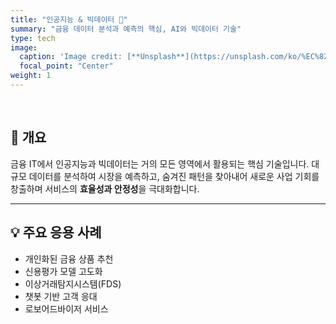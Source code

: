 ```yaml
---
title: "인공지능 & 빅데이터 🤖"
summary: "금융 데이터 분석과 예측의 핵심, AI와 빅데이터 기술"
type: tech
image:
  caption: 'Image credit: [**Unsplash**](https://unsplash.com/ko/%EC%82%AC%EC%A7%84/%ED%9A%8C%EB%A1%9C-%EA%B8%B0%ED%8C%90%EC%97%90-%EB%B9%9B%EB%82%98%EB%8A%94-%EC%9D%B8%EA%B3%B5-%EC%A7%80%EB%8A%A5-%EC%B9%A9-w69Z8K-HGQU)'
  focal_point: "Center"
weight: 1
---
```


<br>

## 📌 개요
금융 IT에서 인공지능과 빅데이터는 거의 모든 영역에서 활용되는 핵심 기술입니다.
대규모 데이터를 분석하여 시장을 예측하고, 숨겨진 패턴을 찾아내어
새로운 사업 기회를 창출하며 서비스의 **효율성과 안정성**을 극대화합니다.

---

## 💡 주요 응용 사례
- 개인화된 금융 상품 추천
- 신용평가 모델 고도화
- 이상거래탐지시스템(FDS)
- 챗봇 기반 고객 응대
- 로보어드바이저 서비스

<style>
  .article-container h1,
  .article-container h2,
  .article-container h3,
  .article-container p,
  .article-container li {
    text-align: justify;
    word-break: keep-all;
  }
</style>